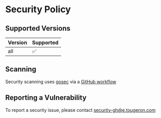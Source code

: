 # Security Policy

## Supported Versions

| Version | Supported          |
| ------- | ------------------ |
|   all   | :white_check_mark: |

## Scanning

Security scanning uses [gosec](https://github.com/securego/gosec) via a [GitHub workflow](https://github.com/mtougeron/kuberhealthy-get-pods-check/actions?query=workflow%3AGosec)

## Reporting a Vulnerability

To report a security issue, please contact security-gh@e.tougeron.com
